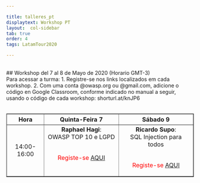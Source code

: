 ```yaml
---

title: talleres_pt
displaytext: Workshop PT
layout:  col-sidebar
tab: true
order: 4
tags: LatamTour2020

---
```


<br>
## Workshop del 7 al 8 de Mayo de 2020 (Horario GMT-3)
<br>
Para acessar a turma:
1. Registre-se nos links localizados em cada workshop.
2. Com uma conta @owasp.org ou @gmail.com, adicione o código en Google Classroom, conforme indicado no manual a seguir, usando o código de cada workshop: shorturl.at/knJP6
<br><br>

<table width="100%" border="1" style="text-align:center;">
  <tr>
    <th width="20%" >Hora</th>
    <th width="40%">Quinta-Feira 7</th>
    <th width="40%">Sábado 9</th>
  </tr>
  <tr>
    <td>14:00-16:00</td>
    <td valign="top"><b>Raphael Hagi</b>:<br>OWASP TOP 10 e LGPD<br><br><p><span style="color:red">Registe-se <a href="http://www.eventbrite.com/e/owasp-latamhome-tickets-103551382974?discount=Workshop01-PT">AQUI</a></span></p></td>
    <td valign="top"><b>Ricardo Supo</b>:<br>SQL Injection para todos<br><br><p><span style="color:red">Registe-se <a href="http://www.eventbrite.com/e/owasp-latamhome-tickets-103551382974?discount=Workshop02-PT">AQUI</a></span></p></td>
  </tr>
 </table>

